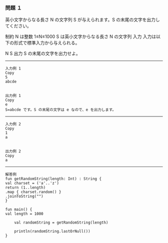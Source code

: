 ### 問題 １

英小文字からなる長さ N の文字列 S が与えられます。S の末尾の文字を出力してください。

制約
N は整数
1≤N≤1000
S は英小文字からなる長さ N の文字列
入力
入力は以下の形式で標準入力から与えられる。

N
S
出力
S の末尾の文字を出力せよ。

---
    入力例 1
    Copy
    5
    abcde


    出力例 1
    Copy
    e
    S=abcde です。S の末尾の文字は e なので、e を出力します。

----
    入力例 2
    Copy
    1
    a


    出力例 2
    Copy
    a
____
    解答例
    fun getRandomString(length: Int) : String {
    val charset = ('a'..'z')
    return (1..length)
    .map { charset.random() }
    .joinToString("")
    }
    
    fun main() {
    val length = 1000
    
        val randomString = getRandomString(length)
    
        println(randomString.lastOrNull())
    }



